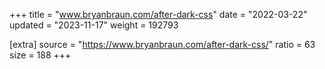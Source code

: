 +++
title = "www.bryanbraun.com/after-dark-css"
date = "2022-03-22"
updated = "2023-11-17"
weight = 192793

[extra]
source = "https://www.bryanbraun.com/after-dark-css/"
ratio = 63
size = 188
+++
